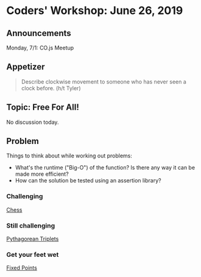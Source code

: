 
# Coders' Workshop: June 26, 2019

## Announcements
Monday, 7/1: CO.js Meetup

## Appetizer

> Describe clockwise movement to someone who has never seen a clock before. (h/t Tyler)

## Topic: Free For All!

No discussion today.

## Problem

Things to think about while working out problems:
* What's the runtime ("Big-O") of the function? Is there any way it can be made more efficient?
* How can the solution be tested using an assertion library?


### Challenging

[Chess](https://github.com/andy-young/Coders-Workshop/blob/master/Coding-Challenges/testing-kata/osherove-testing.md)

### Still challenging
[Pythagorean Triplets](https://github.com/andy-young/Coders-Workshop/blob/master/Coding-Challenges/pythagoreanTriplets/pythagoreanTriplets.md)

### Get your feet wet
[Fixed Points](https://github.com/andy-young/Coders-Workshop/blob/master/Coding-Challenges/fixedPoints/fixedPoints.md)
